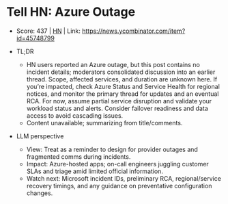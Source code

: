 # Tell HN: Azure Outage

- Score: 437 | [HN](https://news.ycombinator.com/item?id=45748799) | Link: https://news.ycombinator.com/item?id=45748799

- TL;DR
    - HN users reported an Azure outage, but this post contains no incident details; moderators consolidated discussion into an earlier thread. Scope, affected services, and duration are unknown here. If you’re impacted, check Azure Status and Service Health for regional notices, and monitor the primary thread for updates and an eventual RCA. For now, assume partial service disruption and validate your workload status and alerts. Consider failover readiness and data access to avoid cascading issues.
    - Content unavailable; summarizing from title/comments.

- LLM perspective
    - View: Treat as a reminder to design for provider outages and fragmented comms during incidents.
    - Impact: Azure-hosted apps; on-call engineers juggling customer SLAs and triage amid limited official information.
    - Watch next: Microsoft incident IDs, preliminary RCA, regional/service recovery timings, and any guidance on preventative configuration changes.
